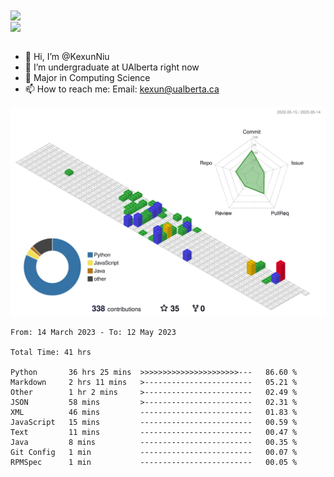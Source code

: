 <a href="https://github.com/anuraghazra/github-readme-stats">
  <img align="center" src="https://github-readme-stats.vercel.app/api?username=KexunNiu&show_icons=true" />
</a>
</br>
<a href="https://github.com/anuraghazra/github-readme-stats">
  <img align="center" src="https://github-readme-stats.vercel.app/api/top-langs/?username=KexunNiu" />
</a>

</br>
</br>

- 👋 Hi, I’m @KexunNiu
- 👀 I’m  undergraduate at UAlberta right now
- 🌱 Major in Computing Science
- 📫 How to reach me: Email: kexun@ualberta.ca

<!---
KexunNiu/KexunNiu is a ✨ special ✨ repository because its `README.md` (this file) appears on your GitHub profile.
You can click the Preview link to take a look at your changes.
--->

![](./profile-3d-contrib/profile-gitblock.svg)

<!--START_SECTION:waka-->

```text
From: 14 March 2023 - To: 12 May 2023

Total Time: 41 hrs

Python       36 hrs 25 mins  >>>>>>>>>>>>>>>>>>>>>>---   86.60 %
Markdown     2 hrs 11 mins   >------------------------   05.21 %
Other        1 hr 2 mins     >------------------------   02.49 %
JSON         58 mins         >------------------------   02.31 %
XML          46 mins         -------------------------   01.83 %
JavaScript   15 mins         -------------------------   00.59 %
Text         11 mins         -------------------------   00.47 %
Java         8 mins          -------------------------   00.35 %
Git Config   1 min           -------------------------   00.07 %
RPMSpec      1 min           -------------------------   00.05 %
```

<!--END_SECTION:waka-->
